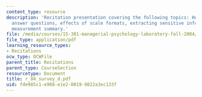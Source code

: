 ```yaml
---
content_type: resource
description: 'Recitation presentation covering the following topics: How do people
  answer questions, effects of scale formats, extracting sensitive information, and
  measurement summary.'
file: /media/courses/15-301-managerial-psychology-laboratory-fall-2004/fde985c1e908e1e200199822a3ec133f_r_04_survey_d.pdf
file_type: application/pdf
learning_resource_types:
- Recitations
ocw_type: OCWFile
parent_title: Recitations
parent_type: CourseSection
resourcetype: Document
title: r_04_survey_d.pdf
uid: fde985c1-e908-e1e2-0019-9822a3ec133f
---
```

